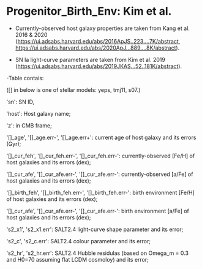 # Progenitor_Birth_Env: Kim et al.

* Currently-observed host galaxy properties are taken from Kang et al. 2016 & 2020
 (https://ui.adsabs.harvard.edu/abs/2016ApJS..223....7K/abstract, https://ui.adsabs.harvard.edu/abs/2020ApJ...889....8K/abstract).

* SN Ia light-curve parameters are taken from Kim et al. 2019
(https://ui.adsabs.harvard.edu/abs/2019JKAS...52..181K/abstract).


-Table contais:

([] in below is one of stellar models: yeps, tmj11, s07.)

'sn': SN ID,

'host': Host galaxy name;

'z': in CMB frame;

'[]_age', '[]_age.err-', '[]_age.err+': current age of host galaxy and its errors (Gyr);

'[]_cur_feh', '[]_cur_feh.err-', '[]_cur_feh.err-': currently-observed [Fe/H] of host galaxies and its errors (dex);

'[]_cur_afe', '[]_cur_afe.err-', '[]_cur_afe.err-': currently-observed [a/Fe] of host galaxies and its errors (dex);

'[]_birth_feh', '[]_birth_feh.err-', '[]_birth_feh.err-': birth environment [Fe/H] of host galaxies and its errors (dex);

'[]_cur_afe', '[]_cur_afe.err-', '[]_cur_afe.err-': birth environment [a/Fe] of host galaxies and its errors (dex);

's2_x1', 's2_x1.err': SALT2.4 light-curve shape parameter and its error;

's2_c', 's2_c.err': SALT2.4 colour parameter and its error;

's2_hr', 's2_hr.err': SALT2.4 Hubble residulas (based on Omega_m = 0.3 and H0=70 assuming flat LCDM cosmoloy) and its error;
